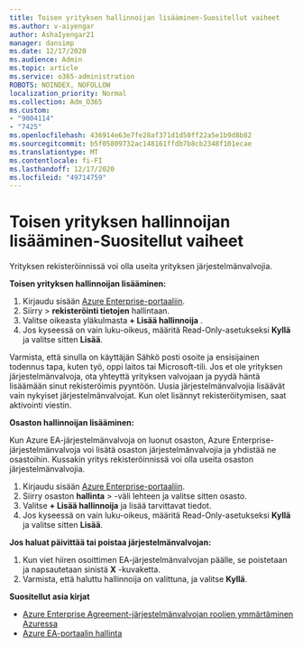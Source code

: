 ```yaml
---
title: Toisen yrityksen hallinnoijan lisääminen-Suositellut vaiheet
ms.author: v-aiyengar
author: AshaIyengar21
manager: dansimp
ms.date: 12/17/2020
ms.audience: Admin
ms.topic: article
ms.service: o365-administration
ROBOTS: NOINDEX, NOFOLLOW
localization_priority: Normal
ms.collection: Adm_O365
ms.custom:
- "9004114"
- "7425"
ms.openlocfilehash: 436914e63e7fe28af371d1d50ff22a5e1b9d8b82
ms.sourcegitcommit: b5f05809732ac148161ffdb7b8cb2348f101ecae
ms.translationtype: MT
ms.contentlocale: fi-FI
ms.lasthandoff: 12/17/2020
ms.locfileid: "49714759"
---
```

# <a name="add-another-enterprise-administrator---recommended-steps"></a>Toisen yrityksen hallinnoijan lisääminen-Suositellut vaiheet

Yrityksen rekisteröinnissä voi olla useita yrityksen järjestelmänvalvojia.

**Toisen yrityksen hallinnoijan lisääminen:**

1. Kirjaudu sisään [Azure Enterprise-portaaliin](https://ea.azure.com/).
1. Siirry   >  **rekisteröinti tietojen** hallintaan.
1. Valitse oikeasta yläkulmasta **+ Lisää hallinnoija** .
1. Jos kyseessä on vain luku-oikeus, määritä Read-Only-asetukseksi **Kyllä** ja valitse sitten **Lisää**.

Varmista, että sinulla on käyttäjän Sähkö posti osoite ja ensisijainen todennus tapa, kuten työ, oppi laitos tai Microsoft-tili. Jos et ole yrityksen järjestelmänvalvoja, ota yhteyttä yrityksen valvojaan ja pyydä häntä lisäämään sinut rekisteröimis pyyntöön. Uusia järjestelmänvalvojia lisäävät vain nykyiset järjestelmänvalvojat. Kun olet lisännyt rekisteröitymisen, saat aktivointi viestin.

**Osaston hallinnoijan lisääminen:**

Kun Azure EA-järjestelmänvalvoja on luonut osaston, Azure Enterprise-järjestelmänvalvoja voi lisätä osaston järjestelmänvalvojia ja yhdistää ne osastoihin. Kussakin yritys rekisteröinnissä voi olla useita osaston järjestelmänvalvojia.

1. Kirjaudu sisään [Azure Enterprise-portaaliin](https://ea.azure.com/).
1. Siirry osaston **hallinta**  >   -väli lehteen ja valitse sitten osasto.
1. Valitse **+ Lisää hallinnoija** ja lisää tarvittavat tiedot.
1. Jos kyseessä on vain luku-oikeus, määritä Read-Only-asetukseksi **Kyllä** ja valitse sitten **Lisää**.

**Jos haluat päivittää tai poistaa järjestelmänvalvojan:**

1. Kun viet hiiren osoittimen EA-järjestelmänvalvojan päälle, se poistetaan ja napsautetaan sinistä **X** -kuvaketta.
1. Varmista, että haluttu hallinnoija on valittuna, ja valitse **Kyllä**.

**Suositellut asia kirjat**

- [Azure Enterprise Agreement-järjestelmänvalvojan roolien ymmärtäminen Azuressa](https://docs.microsoft.com/azure/billing/billing-understand-ea-roles)
- [Azure EA-portaalin hallinta](https://docs.microsoft.com/azure/billing/billing-ea-portal-administration)
